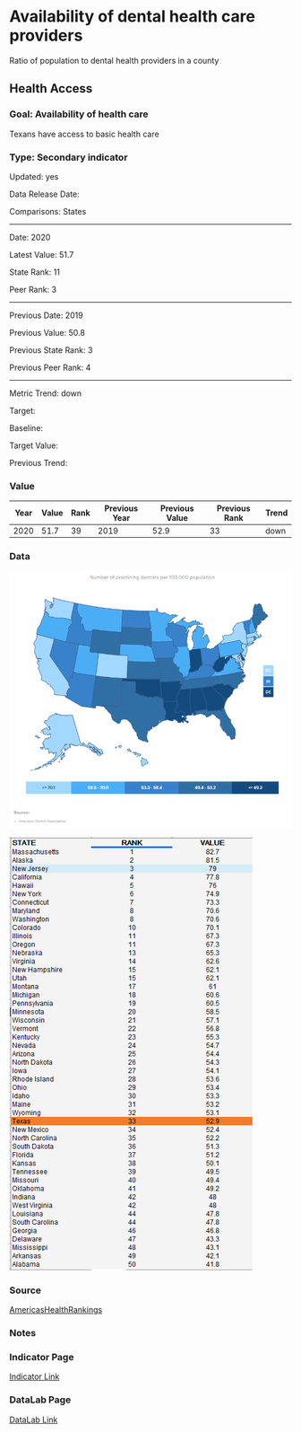 # Availability of dental health care providers

Ratio of population to dental health providers in a county

## Health Access

### Goal: Availability of health care

Texans have access to basic health care

### Type: Secondary indicator

Updated: yes

Data Release Date: 


Comparisons: States


----

Date: 2020

Latest Value: 51.7

State Rank: 11

Peer Rank: 3


----

Previous Date:  2019

Previous Value: 50.8

Previous State Rank:   3

Previous Peer Rank: 4


----
Metric Trend: down

Target: 

Baseline: 

Target Value: 

Previous Trend: 



### Value

|Year         |  Value      | Rank        | Previous Year| Previous Value | Previous Rank  | Trend| 
| ----------- | ----------- | ----------- | ----------- | ----------- | ----------- | -----------|
|   2020      |    51.7     |    39       |    2019     |    52.9     |    33   |    down    |

### Data

![map](./images/map_dentists.PNG)

![DATA](./images/data_dentists.PNG)


### Source

[AmericasHealthRankings](https://www.americashealthrankings.org/explore/annual/measure/dental_provider/state/ALL?edition-year=2020)

### Notes


### Indicator Page

[Indicator Link](https://indicators.texas2036.org/indicator/49)



### DataLab Page

[DataLab Link](https://datalab.texas2036.org/fywtqfb/texas-county-health-ranking?region=1000000&indicator=1000370&measure=1000020&group=1000000&accesskey=aktoixg)




